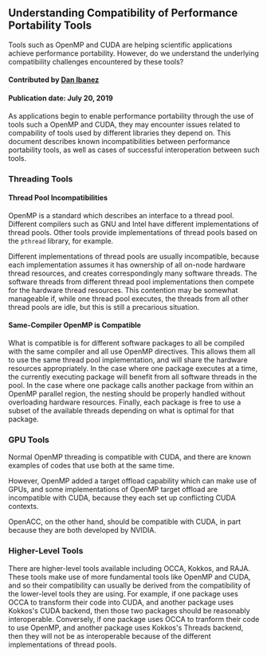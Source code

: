 ## Understanding Compatibility of Performance Portability Tools

<!--- deck start --->
Tools such as OpenMP and CUDA are helping scientific applications achieve performance portability. However, do we understand the underlying compatibility challenges encountered by these tools?
<!--- deck end --->

#### Contributed by [Dan Ibanez](https://github.com/ibaned)

#### Publication date: July 20, 2019

As applications begin to enable performance portability through the use of
tools such a OpenMP and CUDA, they may encounter issues related to compability of tools used by different libraries they depend on. This document describes known incompatibilities between performance portability tools, as well as cases of successful interoperation between such tools.

### Threading Tools
#### Thread Pool Incompatibilities

OpenMP is a standard which describes an interface to a thread pool.
Different compilers such as GNU and Intel have different implementations of thread pools.
Other tools provide implementations of thread pools based on the `pthread` library, for example.

Different implementations of thread pools are usually incompatible, because
each implementation assumes it has ownership of all on-node hardware thread
resources, and creates correspondingly many software threads.
The software threads from different thread pool implementations then compete
for the hardware thread resources.
This contention may be somewhat manageable if, while one thread pool executes,
the threads from all other thread pools are idle, but this is still a precarious situation.

#### Same-Compiler OpenMP is Compatible

What is compatible is for different software packages to all be compiled with the same
compiler and all use OpenMP directives.
This allows them all to use the same thread pool implementation, and will share the hardware
resources appropriately.
In the case where one package executes at a time, the currently executing package will benefit
from all software threads in the pool.
In the case where one package calls another package from within an OpenMP parallel region,
the nesting should be properly handled without overloading hardware resources.
Finally, each package is free to use a subset of the available threads depending on what
is optimal for that package.

### GPU Tools

Normal OpenMP threading is compatible with CUDA, and there are known examples of
codes that use both at the same time.

However, OpenMP added a target offload capability which can make use of GPUs, and some implementations
of OpenMP target offload are incompatible with CUDA, because they each set up conflicting CUDA contexts.


OpenACC, on the other hand, should be compatible with CUDA, in part because they are both
developed by NVIDIA.

### Higher-Level Tools

There are higher-level tools available including OCCA, Kokkos, and RAJA.
These tools make use of more fundamental tools like OpenMP and CUDA, and so their
compatibility can usually be derived from the compatibility of the lower-level tools they are using.
For example, if one package uses OCCA to transform their code into CUDA, and another
package uses Kokkos's CUDA backend, then those two packages should be reasonably interoperable.
Conversely, if one package uses OCCA to tranform their code to use OpenMP,
and another package uses Kokkos's Threads backend, then they will not be as interoperable
because of the different implementations of thread pools.



<!---
Publish: yes
Categories: performance
Topics: Performance portability
Tags: document
Level: 1
Prerequisites: defaults
Aggregate: none
--->

